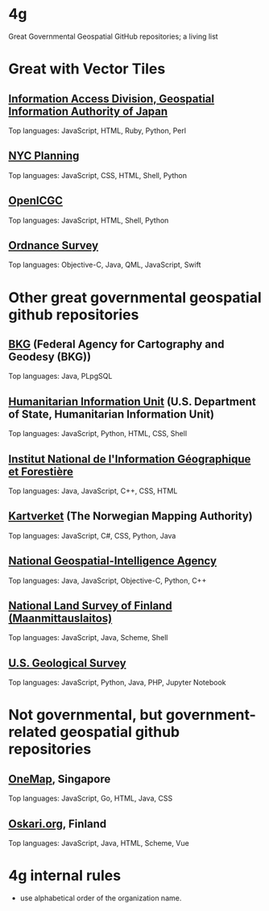 # 4g
Great Governmental Geospatial GitHub repositories; a living list

# Great with Vector Tiles
## [Information Access Division, Geospatial Information Authority of Japan](https://github.com/gsi-cyberjapan)
Top languages: JavaScript, HTML, Ruby, Python, Perl
## [NYC Planning](https://github.com/NYCPlanning)
Top languages: JavaScript, CSS, HTML, Shell, Python
## [OpenICGC](https://github.com/OpenICGC)
Top languages: JavaScript, HTML, Shell, Python
## [Ordnance Survey](https://github.com/OrdnanceSurvey)
Top languages: Objective-C, Java, QML, JavaScript, Swift

# Other great governmental geospatial github repositories
## [BKG](https://github.com/de-bkg) (Federal Agency for Cartography and Geodesy (BKG))
Top languages: Java, PLpgSQL
## [Humanitarian Information Unit](https://github.com/state-hiu) (U.S. Department of State, Humanitarian Information Unit)
Top languages: JavaScript, Python, HTML, CSS, Shell
## [Institut National de l'Information Géographique et Forestière](https://github.com/IGNF)
Top languages: Java, JavaScript, C++, CSS, HTML
## [Kartverket](https://github.com/kartverket) (The Norwegian Mapping Authority)
Top languages: JavaScript, C#, CSS, Python, Java
## [National Geospatial-Intelligence Agency](https://github.com/ngageoint)
Top languages: Java, JavaScript, Objective-C, Python, C++
## [National Land Survey of Finland (Maanmittauslaitos)](https://github.com/nlsfi)
Top languages: JavaScript, Java, Scheme, Shell
## [U.S. Geological Survey](https://github.com/usgs)
Top languages: JavaScript, Python, Java, PHP, Jupyter Notebook

# Not governmental, but government-related geospatial github repositories
## [OneMap](https://github.com/sla-onemap), Singapore
Top languages: JavaScript, Go, HTML, Java, CSS
## [Oskari.org](https://github.com/oskariorg/), Finland
Top languages: JavaScript, Java, HTML, Scheme, Vue

# 4g internal rules
- use alphabetical order of the organization name.
